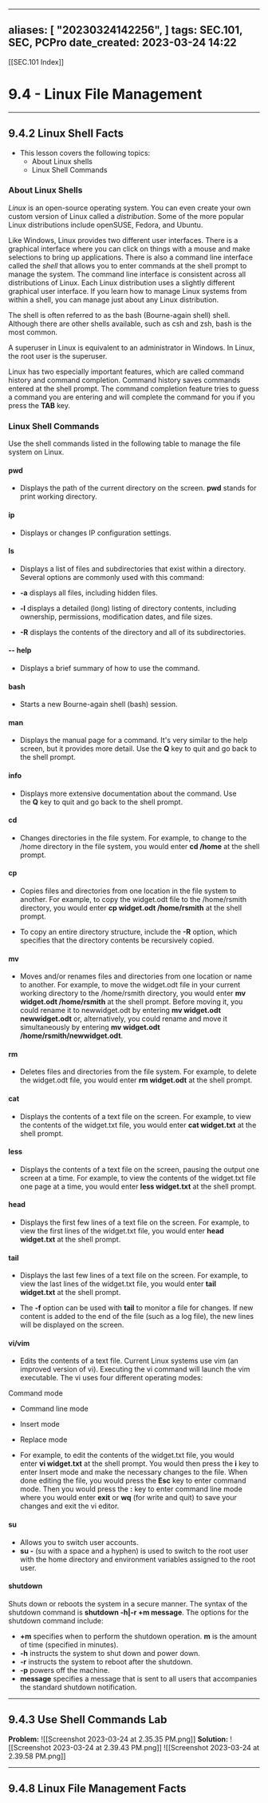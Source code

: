 
---
aliases: [ "20230324142256",  ]
tags: SEC.101, SEC, PCPro
date_created: 2023-03-24 14:22
---
[[SEC.101 Index]]
# 9.4 - Linux File Management
---
## 9.4.2 Linux Shell Facts
- This lesson covers the following topics:
	- About Linux shells
	- Linux Shell Commands

### About Linux Shells
_Linux_ is an open-source operating system. You can even create your own custom version of Linux called a _distribution_. Some of the more popular Linux distributions include openSUSE, Fedora, and Ubuntu.

Like Windows, Linux provides two different user interfaces. There is a graphical interface where you can click on things with a mouse and make selections to bring up applications. There is also a command line interface called the _shell_ that allows you to enter commands at the shell prompt to manage the system. The command line interface is consistent across all distributions of Linux. Each Linux distribution uses a slightly different graphical user interface. If you learn how to manage Linux systems from within a shell, you can manage just about any Linux distribution.

The shell is often referred to as the bash (Bourne-again shell) shell. Although there are other shells available, such as csh and zsh, bash is the most common.

A superuser in Linux is equivalent to an administrator in Windows. In Linux, the root user is the superuser.

Linux has two especially important features, which are called command history and command completion. Command history saves commands entered at the shell prompt. The command completion feature tries to guess a command you are entering and will complete the command for you if you press the **TAB** key.

### Linux Shell Commands
Use the shell commands listed in the following table to manage the file system on Linux.
#### pwd
- Displays the path of the current directory on the screen. **pwd** stands for print working directory.
#### ip
- Displays or changes IP configuration settings.
#### ls
- Displays a list of files and subdirectories that exist within a directory. Several options are commonly used with this command:

-   **-a** displays all files, including hidden files.
-   **-l** displays a detailed (long) listing of directory contents, including ownership, permissions, modification dates, and file sizes.
-   **-R** displays the contents of the directory and all of its subdirectories.
#### -- help
- Displays a brief summary of how to use the command.
#### bash
- Starts a new Bourne-again shell (bash) session.
#### man
- Displays the manual page for a command. It's very similar to the help screen, but it provides more detail. Use the **Q** key to quit and go back to the shell prompt.
#### info
- Displays more extensive documentation about the command. Use the **Q** key to quit and go back to the shell prompt.
#### cd
- Changes directories in the file system. For example, to change to the /home directory in the file system, you would enter **cd /home** at the shell prompt.
#### cp
- Copies files and directories from one location in the file system to another. For example, to copy the widget.odt file to the /home/rsmith directory, you would enter **cp widget.odt /home/rsmith** at the shell prompt.

- To copy an entire directory structure, include the **-R** option, which specifies that the directory contents be recursively copied.
#### mv
- Moves and/or renames files and directories from one location or name to another. For example, to move the widget.odt file in your current working directory to the /home/rsmith directory, you would enter **mv widget.odt /home/rsmith** at the shell prompt. Before moving it, you could rename it to newwidget.odt by entering **mv widget.odt newwidget.odt** or, alternatively, you could rename and move it simultaneously by entering **mv widget.odt /home/rsmith/newwidget.odt**.
#### rm
- Deletes files and directories from the file system. For example, to delete the widget.odt file, you would enter **rm widget.odt** at the shell prompt.
#### cat
- Displays the contents of a text file on the screen. For example, to view the contents of the widget.txt file, you would enter **cat widget.txt** at the shell prompt.
#### less
- Displays the contents of a text file on the screen, pausing the output one screen at a time. For example, to view the contents of the widget.txt file one page at a time, you would enter **less widget.txt** at the shell prompt.
#### head
- Displays the first few lines of a text file on the screen. For example, to view the first lines of the widget.txt file, you would enter **head widget.txt** at the shell prompt.
#### tail
- Displays the last few lines of a text file on the screen. For example, to view the last lines of the widget.txt file, you would enter **tail widget.txt** at the shell prompt.

- The **-f** option can be used with **tail** to monitor a file for changes. If new content is added to the end of the file (such as a log file), the new lines will be displayed on the screen.
#### vi/vim
- Edits the contents of a text file. Current Linux systems use vim (an improved version of vi). Executing the vi command will launch the vim executable. The vi uses four different operating modes:

Command mode

-   Command line mode
-   Insert mode
-   Replace mode

- For example, to edit the contents of the widget.txt file, you would enter **vi widget.txt** at the shell prompt. You would then press the **i** key to enter Insert mode and make the necessary changes to the file. When done editing the file, you would press the **Esc** key to enter command mode. Then you would press the **:** key to enter command line mode where you would enter **exit** or **wq** (for write and quit) to save your changes and exit the vi editor.
#### su
- Allows you to switch user accounts.
-   **su -** (su with a space and a hyphen) is used to switch to the root user with the home directory and environment variables assigned to the root user.
#### shutdown
Shuts down or reboots the system in a secure manner. The syntax of the shutdown command is **shutdown -h|-r +m message**. The options for the shutdown command include:

-   **+m** specifies when to perform the shutdown operation. **m** is the amount of time (specified in minutes).
-   **-h** instructs the system to shut down and power down.
-   **-r** instructs the system to reboot after the shutdown.
-   **-p** powers off the machine.
-   **message** specifies a message that is sent to all users that accompanies the standard shutdown notification.

---
## 9.4.3 Use Shell Commands Lab 
**Problem:**
![[Screenshot 2023-03-24 at 2.35.35 PM.png]]
**Solution:**
![[Screenshot 2023-03-24 at 2.39.43 PM.png]]
![[Screenshot 2023-03-24 at 2.39.58 PM.png]]

---
## 9.4.8 Linux File Management Facts
